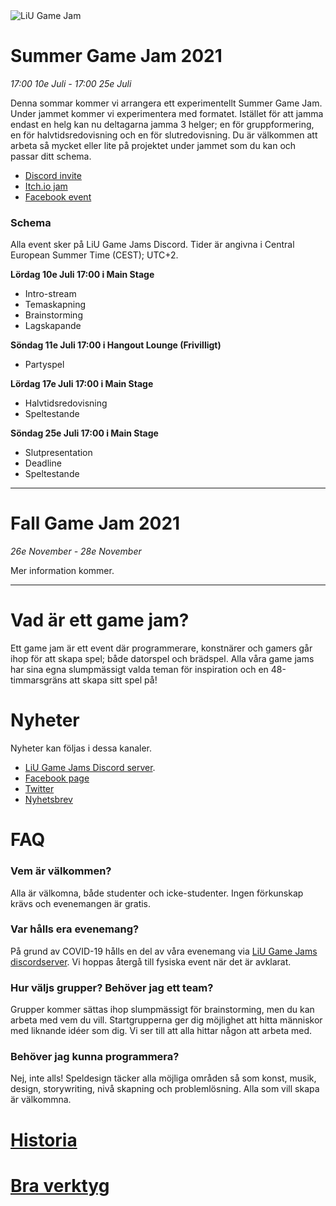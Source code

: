 <img src="/static/img/logga.png" alt="LiU Game Jam" id="gamejam-logo">

# Summer Game Jam 2021
*17:00 10e Juli - 17:00 25e Juli*

Denna sommar kommer vi arrangera ett experimentellt Summer Game Jam. Under jammet kommer vi experimentera med formatet. Istället för att jamma endast en helg kan nu deltagarna jamma 3 helger; en för gruppformering, en för halvtidsredovisning och en för slutredovisning. Du är välkommen att arbeta så mycket eller lite på projektet under jammet som du kan och passar ditt schema.


- [Discord invite](https://discord.gg/eHgXYMS)
- [Itch.io jam](https://itch.io/jam/liu-summer-jam-2021)
- [Facebook event](https://www.facebook.com/events/955355708611524)

### Schema

Alla event sker på LiU Game Jams Discord. Tider är angivna i Central European Summer Time (CEST); UTC+2.

**Lördag 10e Juli 17:00 i Main Stage**

- Intro-stream
- Temaskapning
- Brainstorming
- Lagskapande

**Söndag 11e Juli 17:00 i Hangout Lounge (Frivilligt)**

- Partyspel

**Lördag 17e Juli 17:00 i Main Stage**

- Halvtidsredovisning
- Speltestande

**Söndag 25e Juli 17:00 i Main Stage**

- Slutpresentation
- Deadline
- Speltestande

---

# Fall Game Jam 2021
*26e November - 28e November*

Mer information kommer.

---

# Vad är ett game jam?

Ett game jam är ett event där programmerare, konstnärer och gamers går ihop för
att skapa spel; både datorspel och brädspel. Alla våra game jams har sina egna
slumpmässigt valda teman för inspiration och en 48-timmarsgräns att skapa sitt
spel på!

# Nyheter

Nyheter kan följas i dessa kanaler. 

- [LiU Game Jams Discord server](https://discord.gg/eHgXYMS).
- [Facebook page](https://www.facebook.com/liugamejam/)
- [Twitter](https://twitter.com/LiuGameJam)
- [Nyhetsbrev](http://us12.campaign-archive2.com/home/?u=092a6fffba8f6063437a51495&id=c3863c4bf5)


# FAQ

### Vem är välkommen?

Alla är välkomna, både studenter och icke-studenter. Ingen förkunskap krävs och
evenemangen är gratis.

### Var hålls era evenemang?

På grund av COVID-19 hålls en del av våra evenemang via [LiU Game Jams
discordserver](https://discord.gg/tP2kDvgQKn). Vi hoppas återgå till fysiska
event när det är avklarat.

### Hur väljs grupper? Behöver jag ett team?

Grupper kommer sättas ihop slumpmässigt för brainstorming, men du kan arbeta
med vem du vill. Startgrupperna ger dig möjlighet att hitta människor med
liknande idéer som dig. Vi ser till att alla hittar någon att arbeta med.

### Behöver jag kunna programmera?

Nej, inte alls! Speldesign täcker alla möjliga områden så som konst, musik,
design, storywriting, nivå skapning och problemlösning. Alla som vill skapa är
välkommna.

# [Historia](/gamejam/history/se)

# [Bra verktyg](/gamejam/tools/se)

